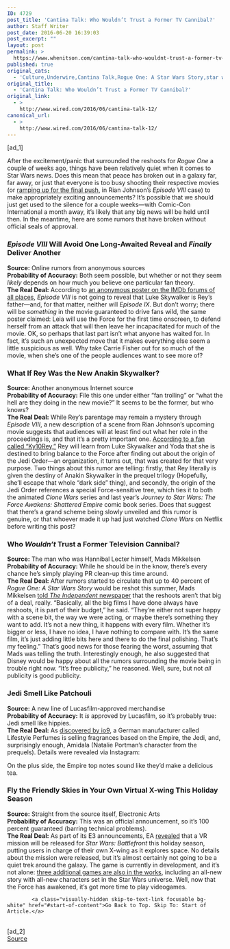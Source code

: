 ```yaml
---
ID: 4729
post_title: 'Cantina Talk: Who Wouldn’t Trust a Former TV Cannibal?'
author: Staff Writer
post_date: 2016-06-20 16:39:03
post_excerpt: ""
layout: post
permalink: >
  https://www.whenitson.com/cantina-talk-who-wouldnt-trust-a-former-tv-cannibal/
published: true
original_cats:
  - 'Culture,Underwire,Cantina Talk,Rogue One: A Star Wars Story,star wars,star wars battlefront,Star Wars: Episode VIII'
original_title:
  - 'Cantina Talk: Who Wouldn’t Trust a Former TV Cannibal?'
original_link:
  - >
    http://www.wired.com/2016/06/cantina-talk-12/
canonical_url:
  - >
    http://www.wired.com/2016/06/cantina-talk-12/
---
```

 [ad_1]
<br><div id=""><p>After the excitement/panic that surrounded the reshoots for <em>Rogue One</em> a couple of weeks ago, things have been relatively quiet when it comes to Star Wars news. Does this mean that peace has broken out in a galaxy far, far away, or just that everyone is too busy shooting their respective movies (or <a href="http://rcjohnso.tumblr.com/post/145623121700/in-the-home-stretch">ramping up for the final push</a>, in Rian Johnson’s <em>Episode VIII</em> case) to make appropriately exciting announcements? It’s possible that we should just get used to the silence for a couple weeks—with Comic-Con International a month away, it’s likely that any big news will be held until then. In the meantime, here are some rumors that have broken without official seals of approval.</p>
<h3><em>Episode VIII</em> Will Avoid One Long-Awaited Reveal and <em>Finally</em> Deliver Another</h3>
<p><strong>Source:</strong> Online rumors from anonymous sources<br/><strong>Probability of Accuracy:</strong> Both seem possible, but whether or not they seem <em>likely</em> depends on how much you believe one particular fan theory.<br/><strong>The Real Deal:</strong> According to <a href="http://www.imdb.com/title/tt2488496/board/thread/258127507?d=258127507#258127507">an anonymous poster on the IMDb forums of all places</a>, <em>Episode VIII</em> is not going to reveal that Luke Skywalker is Rey’s father—and, for that matter, neither will <em>Episode IX</em>. But don’t worry; there will be <em>something</em> in the movie guaranteed to drive fans wild, the same poster claimed: Leia will use the Force for the first time onscreen, to defend herself from an attack that will then leave her incapacitated for much of the movie. OK, so perhaps that last part isn’t what anyone has waited for. In fact, it’s such an unexpected move that it makes everything else seem a little suspicious as well. Why take Carrie Fisher out for so much of the movie, when she’s one of the people audiences want to see more of?</p>
<h3>What If Rey Was the New Anakin Skywalker?</h3>
<p><strong>Source:</strong> Another anonymous Internet source<br/><strong>Probability of Accuracy:</strong> File this one under either “fan trolling” or “what the hell are they doing in the new movie?” It seems to be the former, but who knows?<br/><strong>The Real Deal:</strong> While Rey’s parentage may remain a mystery through <em>Episode VIII</em>, a new description of a scene from Rian Johnson’s upcoming movie suggests that audiences will at least find out what her role in the proceedings is, and that it’s a pretty important one. <a href="https://stormtrooperlarry.com/2016/06/15/star-wars-episode-viii-jedi-history-101/">According to a fan called “Ky10Rey,”</a> Rey will learn from Luke Skywalker and Yoda that she is destined to bring balance to the Force after finding out about the origin of the Jedi Order—an organization, it turns out, that was created for that very purpose. Two things about this rumor are telling: firstly, that Rey literally is given the destiny of Anakin Skywalker in the prequel trilogy (Hopefully, she’ll escape that whole “dark side” thing), and secondly, the origin of the Jedi Order references a special Force-sensitive tree, which ties it to both the animated <em>Clone Wars</em> series and last year’s <em>Journey to Star Wars: The Force Awakens: Shattered Empire</em> comic book series. Does that suggest that there’s a grand scheme being slowly unveiled and this rumor is genuine, or that whoever made it up had just watched <em>Clone Wars</em> on Netflix before writing this post?</p>
<h3>Who <em>Wouldn’t</em> Trust a Former Television Cannibal?</h3>
<p><strong>Source:</strong> The man who was Hannibal Lecter himself, Mads Mikkelsen<br/><strong>Probability of Accuracy:</strong> While he should be in the know, there’s every chance he’s simply playing PR clean-up this time around.<br/><strong>The Real Deal:</strong> After rumors started to circulate that up to 40 percent of <em>Rogue One: A Star Wars Story</em> would be reshot this summer, Mads Mikkelsen <a href="http://www.independent.co.uk/arts-entertainment/films/news/mads-mikkelsen-on-star-wars-rogue-one-reshoots-its-still-the-same-film-a7073981.html">told <em>The Independent</em> newspaper</a> that the reshoots aren’t that big of a deal, really. “Basically, all the big films I have done always have reshoots, it is part of their budget,” he said. “They’re either not super happy with a scene bit, the way we were acting, or maybe there’s something they want to add. It’s not a new thing, it happens with every film. Whether it’s bigger or less, I have no idea, I have nothing to compare with. It’s the same film, it’s just adding little bits here and there to do the final polishing. That’s my feeling.” That’s good news for those fearing the worst, assuming that Mads was telling the truth. Interestingly enough, he also suggested that Disney would be happy about all the rumors surrounding the movie being in trouble right now. “It’s free publicity,” he reasoned. Well, sure, but not <em>all</em> publicity is good publicity.</p>
<h3>Jedi Smell Like Patchouli</h3>
<p><strong>Source:</strong> A new line of Lucasfilm-approved merchandise<br/><strong>Probability of Accuracy:</strong> It <em>is</em> approved by Lucasfilm, so it’s probably true: Jedi smell like hippies.<br/><strong>The Real Deal:</strong> As <a href="http://io9.gizmodo.com/new-star-wars-perfumes-finally-tell-us-what-jedi-are-me-1781950894">discovered by io9</a>, a German manufacturer called Lifestyle Perfumes is selling fragrances based on the Empire, the Jedi, and, surprisingly enough, Amidala (Natalie Portman’s character from the prequels). Details were revealed via Instagram:</p>
<blockquote class="instagram-media" style="background: #FFF; border: 0; border-radius: 3px; box-shadow: 0 0 1px 0 rgba(0,0,0,0.5),0 1px 10px 0 rgba(0,0,0,0.15); margin: 1px; max-width: 658px; padding: 0; width: calc(100% - 2px);" data-instgrm-captioned="" data-instgrm-version="7" readability="-7.9619047619048">

</blockquote>

<blockquote class="instagram-media" style="background: #FFF; border: 0; border-radius: 3px; box-shadow: 0 0 1px 0 rgba(0,0,0,0.5),0 1px 10px 0 rgba(0,0,0,0.15); margin: 1px; max-width: 658px; padding: 0; width: calc(100% - 2px);" data-instgrm-captioned="" data-instgrm-version="7" readability="-6.2156133828996">

</blockquote>

<blockquote class="instagram-media" style="background: #FFF; border: 0; border-radius: 3px; box-shadow: 0 0 1px 0 rgba(0,0,0,0.5),0 1px 10px 0 rgba(0,0,0,0.15); margin: 1px; max-width: 658px; padding: 0; width: calc(100% - 2px);" data-instgrm-captioned="" data-instgrm-version="7" readability="-3.8762376237624">

</blockquote>

<blockquote class="instagram-media" style="background: #FFF; border: 0; border-radius: 3px; box-shadow: 0 0 1px 0 rgba(0,0,0,0.5),0 1px 10px 0 rgba(0,0,0,0.15); margin: 1px; max-width: 658px; padding: 0; width: calc(100% - 2px);" data-instgrm-captioned="" data-instgrm-version="7" readability="-3.6930455635492">

</blockquote>

<p>On the plus side, the Empire top notes sound like they’d make a delicious tea.</p>
<h3>Fly the Friendly Skies in Your Own Virtual X-wing This Holiday Season</h3>
<p><strong>Source:</strong> Straight from the source itself, Electronic Arts<br/><strong>Probability of Accuracy:</strong> This was an official announcement, so it’s 100 percent guaranteed (barring technical problems).<br/><strong>The Real Deal:</strong> As part of its E3 announcements, EA <a href="http://starwars.ea.com/starwars/battlefront/news/x-wing-vr-mission-announce">revealed</a> that a VR mission will be released for <em>Star Wars: Battlefront</em> this holiday season, putting users in charge of their own X-wing as it explores space. No details about the mission were released, but it’s almost certainly not going to be a quiet trek around the galaxy. The game is currently in development, and it’s not alone: <a href="http://arstechnica.com/gaming/2016/06/ea-announces-three-new-star-wars-games-in-the-works/">three additional games are also in the works</a>, including an all-new story with all-new characters set in the Star Wars universe. Well, now that the Force has awakened, it’s got more time to play videogames.</p>

			<a class="visually-hidden skip-to-text-link focusable bg-white" href="#start-of-content">Go Back to Top. Skip To: Start of Article.</a>

			
</div>
<br>[ad_2]
<br><a href="http://www.wired.com/2016/06/cantina-talk-12/">Source </a>